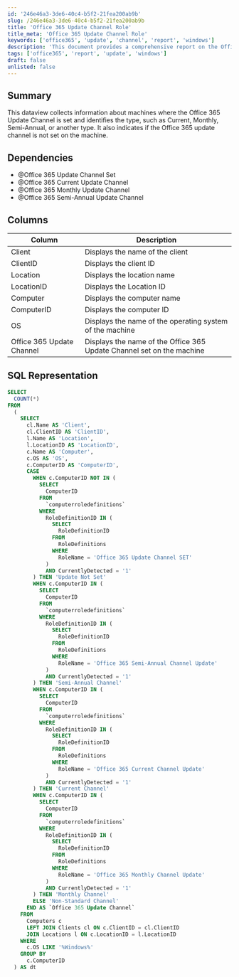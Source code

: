 ```yaml
---
id: '246e46a3-3de6-40c4-b5f2-21fea200ab9b'
slug: /246e46a3-3de6-40c4-b5f2-21fea200ab9b
title: 'Office 365 Update Channel Role'
title_meta: 'Office 365 Update Channel Role'
keywords: ['office365', 'update', 'channel', 'report', 'windows']
description: 'This document provides a comprehensive report on the Office 365 Update Channels set on various machines, detailing whether they are Current, Monthly, Semi-Annual, or not set at all. It includes SQL representation for data retrieval and dependencies for accurate reporting.'
tags: ['office365', 'report', 'update', 'windows']
draft: false
unlisted: false
---
```


## Summary

This dataview collects information about machines where the Office 365 Update Channel is set and identifies the type, such as Current, Monthly, Semi-Annual, or another type. It also indicates if the Office 365 update channel is not set on the machine.

## Dependencies

- @Office 365 Update Channel Set
- @Office 365 Current Update Channel
- @Office 365 Monthly Update Channel
- @Office 365 Semi-Annual Update Channel

## Columns

| Column                     | Description                                                      |
|---------------------------|------------------------------------------------------------------|
| Client                    | Displays the name of the client                                   |
| ClientID                  | Displays the client ID                                            |
| Location                  | Displays the location name                                        |
| LocationID                | Displays the Location ID                                          |
| Computer                  | Displays the computer name                                        |
| ComputerID                | Displays the computer ID                                          |
| OS                        | Displays the name of the operating system of the machine         |
| Office 365 Update Channel  | Displays the name of the Office 365 Update Channel set on the machine |

## SQL Representation

```sql
SELECT 
  COUNT(*) 
FROM 
  (
    SELECT 
      cl.Name AS 'Client', 
      cl.ClientID AS 'ClientID', 
      l.Name AS 'Location', 
      l.LocationID AS 'LocationID', 
      c.Name AS 'Computer', 
      c.OS AS 'OS', 
      c.ComputerID AS 'ComputerID', 
      CASE 
        WHEN c.ComputerID NOT IN (
          SELECT 
            ComputerID 
          FROM 
            `computerroledefinitions` 
          WHERE 
            RoleDefinitionID IN (
              SELECT 
                RoleDefinitionID 
              FROM 
                RoleDefinitions 
              WHERE 
                RoleName = 'Office 365 Update Channel SET'
            ) 
            AND CurrentlyDetected = '1'
        ) THEN 'Update Not Set' 
        WHEN c.ComputerID IN (
          SELECT 
            ComputerID 
          FROM 
            `computerroledefinitions` 
          WHERE 
            RoleDefinitionID IN (
              SELECT 
                RoleDefinitionID 
              FROM 
                RoleDefinitions 
              WHERE 
                RoleName = 'Office 365 Semi-Annual Channel Update'
            ) 
            AND CurrentlyDetected = '1'
        ) THEN 'Semi-Annual Channel' 
        WHEN c.ComputerID IN (
          SELECT 
            ComputerID 
          FROM 
            `computerroledefinitions` 
          WHERE 
            RoleDefinitionID IN (
              SELECT 
                RoleDefinitionID 
              FROM 
                RoleDefinitions 
              WHERE 
                RoleName = 'Office 365 Current Channel Update'
            ) 
            AND CurrentlyDetected = '1'
        ) THEN 'Current Channel' 
        WHEN c.ComputerID IN (
          SELECT 
            ComputerID 
          FROM 
            `computerroledefinitions` 
          WHERE 
            RoleDefinitionID IN (
              SELECT 
                RoleDefinitionID 
              FROM 
                RoleDefinitions 
              WHERE 
                RoleName = 'Office 365 Monthly Channel Update'
            ) 
            AND CurrentlyDetected = '1'
        ) THEN 'Monthly Channel' 
        ELSE 'Non-Standard Channel' 
      END AS `Office 365 Update Channel` 
    FROM 
      Computers c 
      LEFT JOIN Clients cl ON c.ClientID = cl.ClientID 
      JOIN Locations l ON c.LocationID = l.LocationID 
    WHERE 
      c.OS LIKE '%Windows%' 
    GROUP BY 
      c.ComputerID
  ) AS dt
```

